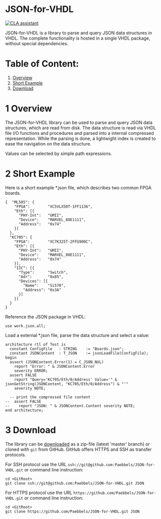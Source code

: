 JSON-for-VHDL
================================================================================

[![CLA assistant](https://cla-assistant.io/readme/badge/Paebbels/JSON-for-VHDL)](https://cla-assistant.io/Paebbels/JSON-for-VHDL)

JSON-for-VHDL is a library to parse and query JSON data structures in VHDL. The
complete functionality is hosted in a single VHDL package, without special
dependencies.

Table of Content:
================================================================================
 1. [Overview](#1-overview)
 2. [Short Example](#2-short-example)
 3. [Download](#3-download)



1 Overview
================================================================================


The JSON-for-VHDL library can be used to parse and query JSON data structures, which
are read from disk. The data structure is read via VHDL file I/O functions and
procedures and parsed into a internal compressed representation. While the parsing is
done, a lightwight index is created to ease the navigation on the data structure.

Values can be selected by simple path expressions.

2 Short Example
================================================================================

Here is a short example *.json file, which describes two common FPGA boards. 

    {  "ML505": {
        "FPGA":        "XC5VLX50T-1FF1136",
        "Eth": [{
          "PHY-Int":   "GMII",
          "Device":    "MARVEL_88E1111",
          "Address":   "0x74"
        }]
      },
      "KC705": {
        "FPGA":        "XC7K325T-2FFG900C",
        "Eth": [{
          "PHY-Int":   "GMII",
          "Device":    "MARVEL_88E1111",
          "Address":   "0x74"
        }],
        "IIC": [{
          "Type":      "Switch",
          "Adr":       "0x85",
          "Devices": [{
            "Name":    "Si570",
            "Address": "0x3A"
          }]
        }]
      }
    }

Reference the JSON package in VHDL:

    use work.json.all;

Load a external *.json file, parse the data structure and select a value:

    architecture rtl of Test is
      constant ConfigFile   : STRING    := "Boards.json";
      constant JSONContent	: T_JSON    := jsonLoadFile(ConfigFile);
    begin
      assert (JSONContent.Error(1) = C_JSON_NUL)
        report "Error: " & JSONContent.Error
        severity ERROR;
      assert FALSE
        report "Query='KC705/Eth/0/Address' Value='" & jsonGetString(JSONContent, "KC705/Eth/0/Address") & "'"
        severity NOTE;

      -- print the compressed file content
    --  assert FALSE
    --    report "JSON: " & JSONContent.Content severity NOTE;
    end architecture;

3 Download
================================================================================
The library can be [downloaded][31] as a zip-file (latest 'master' branch) or
cloned with `git` from GitHub. GitHub offers HTTPS and SSH as transfer protocols.

For SSH protocol use the URL `ssh://git@github.com:Paebbels/JSON-for-VHDL.git` or command
line instruction:

    cd <GitRoot>
    git clone ssh://git@github.com:Paebbels/JSON-for-VHDL.git JSON

For HTTPS protocol use the URL `https://github.com/Paebbels/JSON-for-VHDL.git` or command
line instruction:

    cd <GitRoot>
    git clone https://github.com/Paebbels/JSON-for-VHDL.git JSON

 [31]: https://github.com/Paebbels/JSON-for-VHDL/archive/master.zip

